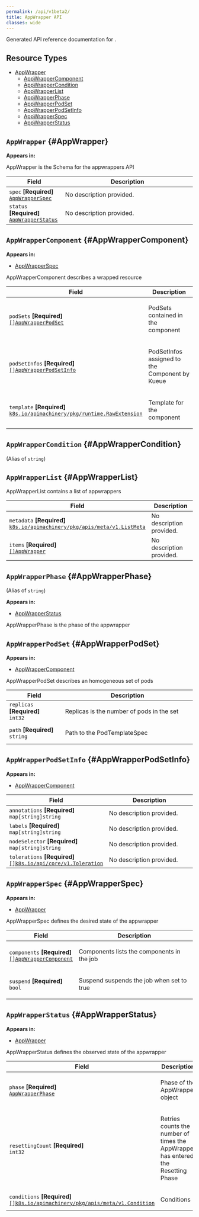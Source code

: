```yaml
---
permalink: /api/v1beta2/
title: AppWrapper API
classes: wide
---
```



Generated API reference documentation for <no value>.

## Resource Types

- [AppWrapper](#AppWrapper)
  - [AppWrapperComponent](#AppWrapperComponent)
  - [AppWrapperCondition](#AppWrapperCondition)
  - [AppWrapperList](#AppWrapperList)
  - [AppWrapperPhase](#AppWrapperPhase)
  - [AppWrapperPodSet](#AppWrapperPodSet)
  - [AppWrapperPodSetInfo](#AppWrapperPodSetInfo)
  - [AppWrapperSpec](#AppWrapperSpec)
  - [AppWrapperStatus](#AppWrapperStatus)





## `AppWrapper`     {#AppWrapper}


**Appears in:**



<p>AppWrapper is the Schema for the appwrappers API</p>


<table class="table">
<thead><tr><th width="30%">Field</th><th>Description</th></tr></thead>
<tbody>


<tr><td><code>spec</code> <B>[Required]</B><br/>
<a href="#AppWrapperSpec"><code>AppWrapperSpec</code></a>
</td>
<td>
   <span class="text-muted">No description provided.</span></td>
</tr>
<tr><td><code>status</code> <B>[Required]</B><br/>
<a href="#AppWrapperStatus"><code>AppWrapperStatus</code></a>
</td>
<td>
   <span class="text-muted">No description provided.</span></td>
</tr>
</tbody>
</table>

## `AppWrapperComponent`     {#AppWrapperComponent}


**Appears in:**

- [AppWrapperSpec](#AppWrapperSpec)


<p>AppWrapperComponent describes a wrapped resource</p>


<table class="table">
<thead><tr><th width="30%">Field</th><th>Description</th></tr></thead>
<tbody>


<tr><td><code>podSets</code> <B>[Required]</B><br/>
<a href="#AppWrapperPodSet"><code>[]AppWrapperPodSet</code></a>
</td>
<td>
   <p>PodSets contained in the component</p>
</td>
</tr>
<tr><td><code>podSetInfos</code> <B>[Required]</B><br/>
<a href="#AppWrapperPodSetInfo"><code>[]AppWrapperPodSetInfo</code></a>
</td>
<td>
   <p>PodSetInfos assigned to the Component by Kueue</p>
</td>
</tr>
<tr><td><code>template</code> <B>[Required]</B><br/>
<a href="https://pkg.go.dev/k8s.io/apimachinery/pkg/runtime#RawExtension"><code>k8s.io/apimachinery/pkg/runtime.RawExtension</code></a>
</td>
<td>
   <p>Template for the component</p>
</td>
</tr>
</tbody>
</table>

## `AppWrapperCondition`     {#AppWrapperCondition}

(Alias of `string`)





## `AppWrapperList`     {#AppWrapperList}



<p>AppWrapperList contains a list of appwrappers</p>


<table class="table">
<thead><tr><th width="30%">Field</th><th>Description</th></tr></thead>
<tbody>


<tr><td><code>metadata</code> <B>[Required]</B><br/>
<a href="https://kubernetes.io/docs/reference/generated/kubernetes-api/v1.28/#listmeta-v1-meta"><code>k8s.io/apimachinery/pkg/apis/meta/v1.ListMeta</code></a>
</td>
<td>
   <span class="text-muted">No description provided.</span></td>
</tr>
<tr><td><code>items</code> <B>[Required]</B><br/>
<a href="#AppWrapper"><code>[]AppWrapper</code></a>
</td>
<td>
   <span class="text-muted">No description provided.</span></td>
</tr>
</tbody>
</table>

## `AppWrapperPhase`     {#AppWrapperPhase}

(Alias of `string`)

**Appears in:**

- [AppWrapperStatus](#AppWrapperStatus)


<p>AppWrapperPhase is the phase of the appwrapper</p>




## `AppWrapperPodSet`     {#AppWrapperPodSet}


**Appears in:**

- [AppWrapperComponent](#AppWrapperComponent)


<p>AppWrapperPodSet describes an homogeneous set of pods</p>


<table class="table">
<thead><tr><th width="30%">Field</th><th>Description</th></tr></thead>
<tbody>


<tr><td><code>replicas</code> <B>[Required]</B><br/>
<code>int32</code>
</td>
<td>
   <p>Replicas is the number of pods in the set</p>
</td>
</tr>
<tr><td><code>path</code> <B>[Required]</B><br/>
<code>string</code>
</td>
<td>
   <p>Path to the PodTemplateSpec</p>
</td>
</tr>
</tbody>
</table>

## `AppWrapperPodSetInfo`     {#AppWrapperPodSetInfo}


**Appears in:**

- [AppWrapperComponent](#AppWrapperComponent)



<table class="table">
<thead><tr><th width="30%">Field</th><th>Description</th></tr></thead>
<tbody>


<tr><td><code>annotations</code> <B>[Required]</B><br/>
<code>map[string]string</code>
</td>
<td>
   <span class="text-muted">No description provided.</span></td>
</tr>
<tr><td><code>labels</code> <B>[Required]</B><br/>
<code>map[string]string</code>
</td>
<td>
   <span class="text-muted">No description provided.</span></td>
</tr>
<tr><td><code>nodeSelector</code> <B>[Required]</B><br/>
<code>map[string]string</code>
</td>
<td>
   <span class="text-muted">No description provided.</span></td>
</tr>
<tr><td><code>tolerations</code> <B>[Required]</B><br/>
<a href="https://kubernetes.io/docs/reference/generated/kubernetes-api/v1.28/#toleration-v1-core"><code>[]k8s.io/api/core/v1.Toleration</code></a>
</td>
<td>
   <span class="text-muted">No description provided.</span></td>
</tr>
</tbody>
</table>

## `AppWrapperSpec`     {#AppWrapperSpec}


**Appears in:**

- [AppWrapper](#AppWrapper)


<p>AppWrapperSpec defines the desired state of the appwrapper</p>


<table class="table">
<thead><tr><th width="30%">Field</th><th>Description</th></tr></thead>
<tbody>


<tr><td><code>components</code> <B>[Required]</B><br/>
<a href="#AppWrapperComponent"><code>[]AppWrapperComponent</code></a>
</td>
<td>
   <p>Components lists the components in the job</p>
</td>
</tr>
<tr><td><code>suspend</code> <B>[Required]</B><br/>
<code>bool</code>
</td>
<td>
   <p>Suspend suspends the job when set to true</p>
</td>
</tr>
</tbody>
</table>

## `AppWrapperStatus`     {#AppWrapperStatus}


**Appears in:**

- [AppWrapper](#AppWrapper)


<p>AppWrapperStatus defines the observed state of the appwrapper</p>


<table class="table">
<thead><tr><th width="30%">Field</th><th>Description</th></tr></thead>
<tbody>


<tr><td><code>phase</code> <B>[Required]</B><br/>
<a href="#AppWrapperPhase"><code>AppWrapperPhase</code></a>
</td>
<td>
   <p>Phase of the AppWrapper object</p>
</td>
</tr>
<tr><td><code>resettingCount</code> <B>[Required]</B><br/>
<code>int32</code>
</td>
<td>
   <p>Retries counts the number of times the AppWrapper has entered the Resetting Phase</p>
</td>
</tr>
<tr><td><code>conditions</code> <B>[Required]</B><br/>
<a href="https://kubernetes.io/docs/reference/generated/kubernetes-api/v1.28/#condition-v1-meta"><code>[]k8s.io/apimachinery/pkg/apis/meta/v1.Condition</code></a>
</td>
<td>
   <p>Conditions</p>
</td>
</tr>
</tbody>
</table>
